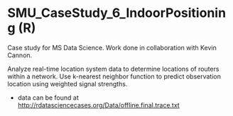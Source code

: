 # SMU_CaseStudy_6_IndoorPositioning (R)

Case study for MS Data Science. Work done in collaboration with Kevin Cannon.

Analyze real-time location system data to determine locations of routers within a network. Use k-nearest neighbor function to predict observation location using weighted signal strengths.

- data can be found at http://rdatasciencecases.org/Data/offline.final.trace.txt
